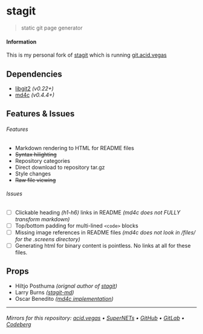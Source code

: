 # stagit
> static git page generator

#### Information
This is my personal fork of [stagit](https://codemadness.org/stagit.html) which is running [git.acid.vegas](https://git.acid.vegas/)

## Dependencies
- [libgit2](https://github.com/libgit2/libgit2) *(v0.22+)*
- [md4c](https://github.com/mity/md4c) *(v0.4.4+)* 

## Features & Issues
###### Features
- Markdown rendering to HTML for README files
- ~~Syntax hilighting~~
- Repository categories
- Direct download to repository tar.gz
- Style changes
- ~~Raw file viewing~~

###### Issues
- [ ] Clickable heading *(h1-h6)* links in README *(md4c does not FULLY transform markdown)*
- [ ] Top/bottom padding for multi-lined `<code>` blocks 
- [ ] Missing image references in README files *(md4c does not look in /files/ for the .screens directory)*
- [ ] Generating html for binary content is pointless. No links at all for these files.

## Props
- Hiltjo Posthuma *(orignal author of [stagit](https://codemadness.org/git/stagit/))*
- Larry Burns *([stagit-md](https://github.com/lmburns/stagit-md))*
- Oscar Benedito *([md4c implementation](https://oscarbenedito.com/blog/2020/08/adding-about-pages-to-stagit/))*

___

###### Mirrors for this repository: [acid.vegas](https://git.acid.vegas/stagit) • [SuperNETs](https://git.supernets.org/acidvegas/stagit) • [GitHub](https://github.com/acidvegas/stagit) • [GitLab](https://gitlab.com/acidvegas/stagit) • [Codeberg](https://codeberg.org/acidvegas/stagit)